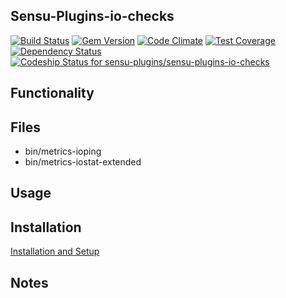 ## Sensu-Plugins-io-checks

[ ![Build Status](https://travis-ci.org/sensu-plugins/sensu-plugins-io-checks.svg?branch=master)](https://travis-ci.org/sensu-plugins/sensu-plugins-io-checks)
[![Gem Version](https://badge.fury.io/rb/sensu-plugins-io-checks.svg)](http://badge.fury.io/rb/sensu-plugins-io-checks)
[![Code Climate](https://codeclimate.com/github/sensu-plugins/sensu-plugins-io-checks/badges/gpa.svg)](https://codeclimate.com/github/sensu-plugins/sensu-plugins-io-checks)
[![Test Coverage](https://codeclimate.com/github/sensu-plugins/sensu-plugins-io-checks/badges/coverage.svg)](https://codeclimate.com/github/sensu-plugins/sensu-plugins-io-checks)
[![Dependency Status](https://gemnasium.com/sensu-plugins/sensu-plugins-io-checks.svg)](https://gemnasium.com/sensu-plugins/sensu-plugins-io-checks)
[ ![Codeship Status for sensu-plugins/sensu-plugins-io-checks](https://codeship.com/projects/8fa21ce0-edc4-0132-2240-5a51cb58650a/status?branch=master)](https://codeship.com/projects/84113)

## Functionality

## Files
 * bin/metrics-ioping
 * bin/metrics-iostat-extended

## Usage

## Installation

[Installation and Setup](http://sensu-plugins.io/docs/installation_instructions.html)

## Notes
